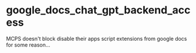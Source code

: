 # google_docs_chat_gpt_backend_access
MCPS doesn't block disable their apps script extensions from google docs for some reason...

